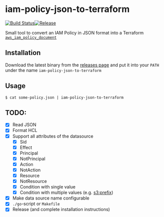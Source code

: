 # iam-policy-json-to-terraform

[![Build Status](https://travis-ci.org/flosell/iam-policy-json-to-terraform.svg?branch=master)](https://travis-ci.org/flosell/iam-policy-json-to-terraform)[![Release](https://img.shields.io/github/release/flosell/iam-policy-json-to-terraform.svg)](https://github.com/flosell/iam-policy-json-to-terraform/releases)

Small tool to convert an IAM Policy in JSON format into a Terraform [`aws_iam_policy_document`](https://www.terraform.io/docs/providers/aws/d/iam_policy_document.html)

## Installation

Download the latest binary from the [releases page](https://github.com/flosell/iam-policy-json-to-terraform/releases) and put it into your `PATH` under the name `iam-policy-json-to-terraform`


## Usage

```
$ cat some-policy.json | iam-policy-json-to-terraform
```

## TODO:

* [x] Read JSON
* [x] Format HCL
* [x] Support all attributes of the datasource
  * [x] Sid
  * [x] Effect
  * [x] Principal
  * [x] NotPrincipal
  * [x] Action
  * [x] NotAction
  * [x] Resource
  * [x] NotResource
  * [x] Condition with single value
  * [x] Condition with multiple values (e.g. [s3:prefix](https://docs.aws.amazon.com/IAM/latest/UserGuide/reference_policies_elements_statement.html))
* [x] Make data source name configurable
* [x] `./go`-script or `Makefile`
* [x] Release (and complete installation instructions)
